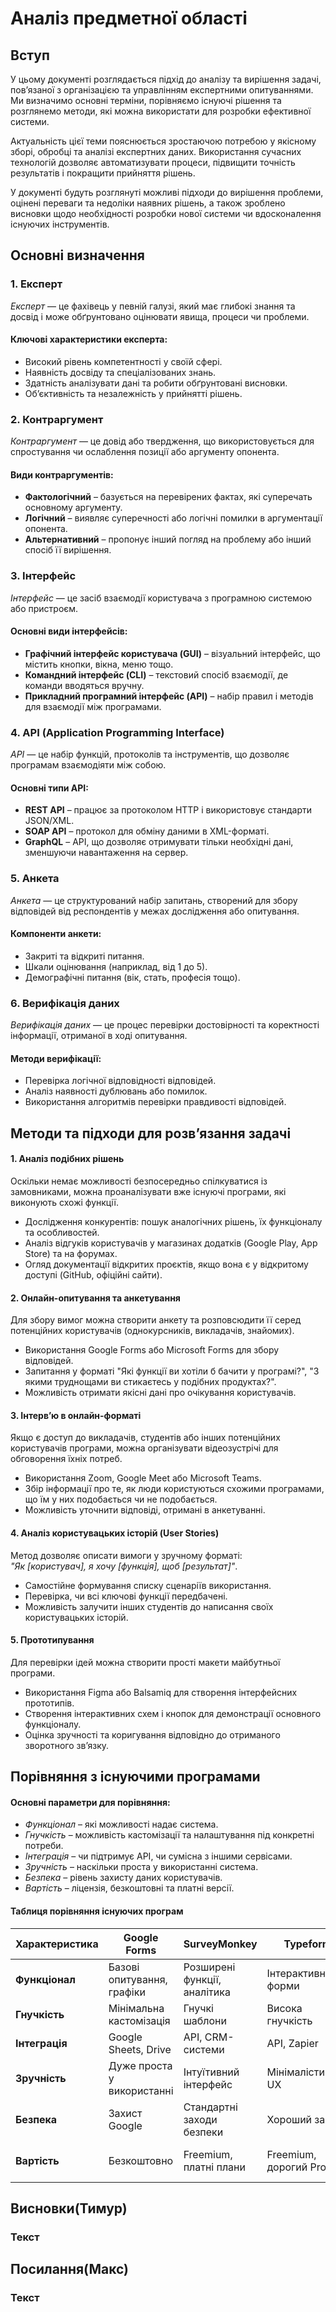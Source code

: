 # Аналіз предметної області

## Вступ 

У цьому документі розглядається підхід до аналізу та вирішення задачі, 
пов’язаної з організацією та управлінням експертними опитуваннями. 
Ми визначимо основні терміни, порівняємо існуючі рішення та розглянемо методи, 
які можна використати для розробки ефективної системи. 

Актуальність цієї теми пояснюється зростаючою потребою у якісному зборі,
обробці та аналізі експертних даних. Використання сучасних технологій дозволяє автоматизувати процеси, 
підвищити точність результатів і покращити прийняття рішень. 

У документі будуть розглянуті можливі 
підходи до вирішення проблеми, оцінені переваги та недоліки наявних рішень, а також зроблено висновки 
щодо необхідності розробки нової
системи чи вдосконалення існуючих інструментів.

## Основні визначення

### **1. Експерт**
*Експерт* — це фахівець у певній галузі, який має глибокі знання та досвід і може обґрунтовано оцінювати явища, процеси чи проблеми.

#### Ключові характеристики експерта: 
- Високий рівень компетентності у своїй сфері.
- Наявність досвіду та спеціалізованих знань.
- Здатність аналізувати дані та робити обґрунтовані висновки.
- Об’єктивність та незалежність у прийнятті рішень.
### **2. Контраргумент**
*Контраргумент* — це довід або твердження, що використовується для спростування чи ослаблення позиції або аргументу опонента.

#### Види контраргументів:
- **Фактологічний** – базується на перевірених фактах, які суперечать основному аргументу.
- **Логічний** – виявляє суперечності або логічні помилки в аргументації опонента.
- **Альтернативний** – пропонує інший погляд на проблему або інший спосіб її вирішення.
### **3. Інтерфейс**
*Інтерфейс* — це засіб взаємодії користувача з програмною системою або пристроєм.

#### Основні види інтерфейсів:
- **Графічний інтерфейс користувача (GUI)** – візуальний інтерфейс, що містить кнопки, вікна, меню тощо.
- **Командний інтерфейс (CLI)** – текстовий спосіб взаємодії, де команди вводяться вручну.
- **Прикладний програмний інтерфейс (API)** – набір правил і методів для взаємодії між програмами.
### **4. API (Application Programming Interface)**
*API* — це набір функцій, протоколів та інструментів, що дозволяє програмам взаємодіяти між собою.

#### Основні типи API:
- **REST API** – працює за протоколом HTTP і використовує стандарти JSON/XML.
- **SOAP API** – протокол для обміну даними в XML-форматі.
- **GraphQL** – API, що дозволяє отримувати тільки необхідні дані, зменшуючи навантаження на сервер.
### **5. Анкета**
*Анкета* — це структурований набір запитань, створений для збору відповідей від респондентів у межах дослідження або опитування.

#### Компоненти анкети:
- Закриті та відкриті питання.
- Шкали оцінювання (наприклад, від 1 до 5).
- Демографічні питання (вік, стать, професія тощо).
### **6. Верифікація даних**
*Верифікація даних* — це процес перевірки достовірності та коректності інформації, отриманої в ході опитування.

#### Методи верифікації:
- Перевірка логічної відповідності відповідей.
- Аналіз наявності дублювань або помилок.
- Використання алгоритмів перевірки правдивості відповідей.


## Методи та підходи для розвʼязання задачі

#### **1. Аналіз подібних рішень**
Оскільки немає можливості безпосередньо спілкуватися із замовниками, можна проаналізувати вже існуючі програми, які виконують схожі функції.
- Дослідження конкурентів: пошук аналогічних рішень, їх функціоналу та особливостей.
- Аналіз відгуків користувачів у магазинах додатків (Google Play, App Store) та на форумах.
- Огляд документації відкритих проєктів, якщо вона є у відкритому доступі (GitHub, офіційні сайти).

#### **2. Онлайн-опитування та анкетування**
Для збору вимог можна створити анкету та розповсюдити її серед потенційних користувачів (однокурсників, викладачів, знайомих).
- Використання Google Forms або Microsoft Forms для збору відповідей.
- Запитання у форматі "Які функції ви хотіли б бачити у програмі?", "З якими труднощами ви стикаєтесь у подібних продуктах?".
- Можливість отримати якісні дані про очікування користувачів.

#### **3. Інтерв’ю в онлайн-форматі**
Якщо є доступ до викладачів, студентів або інших потенційних користувачів програми, можна організувати відеозустрічі для обговорення їхніх потреб.
- Використання Zoom, Google Meet або Microsoft Teams.
- Збір інформації про те, як люди користуються схожими програмами, що їм у них подобається чи не подобається.
- Можливість уточнити відповіді, отримані в анкетуванні.

#### **4. Аналіз користувацьких історій (User Stories)**
Метод дозволяє описати вимоги у зручному форматі:  
*"Як [користувач], я хочу [функція], щоб [результат]"*.
- Самостійне формування списку сценаріїв використання.
- Перевірка, чи всі ключові функції передбачені.
- Можливість залучити інших студентів до написання своїх користувацьких історій.

#### **5. Прототипування**
Для перевірки ідей можна створити прості макети майбутньої програми.
- Використання Figma або Balsamiq для створення інтерфейсних прототипів.
- Створення інтерактивних схем і кнопок для демонстрації основного функціоналу.
- Оцінка зручності та коригування відповідно до отриманого зворотного зв’язку.

## Порівняння з існуючими програмами

#### **Основні параметри для порівняння:**
- *Функціонал* – які можливості надає система.
- *Гнучкість* – можливість кастомізації та налаштування під конкретні потреби.
- *Інтеграція* – чи підтримує API, чи сумісна з іншими сервісами.
- *Зручність* – наскільки проста у використанні система.
- *Безпека* – рівень захисту даних користувачів.
- *Вартість* – ліцензія, безкоштовні та платні версії.

#### **Таблиця порівняння існуючих програм**

| **Характеристика**   | **Google Forms**            | **SurveyMonkey**       | **Typeform**         | **Qualtrics**        | **Власне рішення**    |
|----------------------|----------------------------|------------------------|----------------------|----------------------|----------------------|
| **Функціонал**       | Базові опитування, графіки | Розширені функції, аналітика | Інтерактивні форми | Просунута аналітика, AI-обробка | Гнучке налаштування під потреби |
| **Гнучкість**       | Мінімальна кастомізація    | Гнучкі шаблони         | Висока гнучкість    | Висока гнучкість    | Повна кастомізація  |
| **Інтеграція**      | Google Sheets, Drive       | API, CRM-системи      | API, Zapier         | API, CRM-системи    | API, будь-які сервіси |
| **Зручність**       | Дуже проста у використанні | Інтуїтивний інтерфейс | Мінімалістичний UX  | Складніший інтерфейс | UX під власні потреби |
| **Безпека**         | Захист Google              | Стандартні заходи безпеки | Хороший захист    | Високий рівень захисту | Регулюється розробником |
| **Вартість**        | Безкоштовно                | Freemium, платні плани | Freemium, дорогий Pro | Дорого, Enterprise-рівень | Регулюється власником |


## Висновки(Тимур)

### Текст

## Посилання(Макс)

### Текст